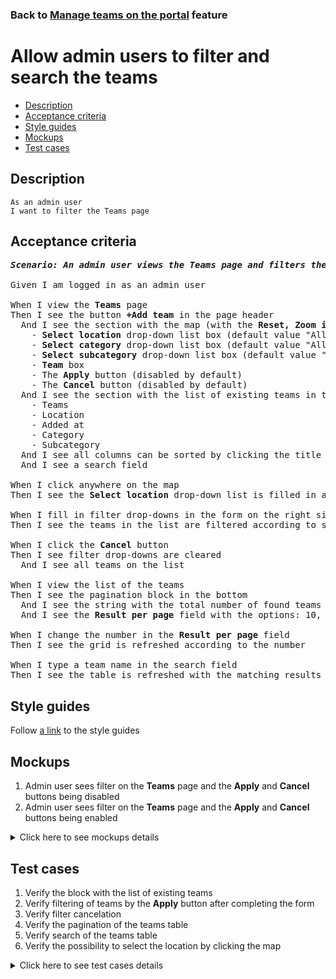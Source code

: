 ### Back to [Manage teams on the portal](../../) feature

# Allow admin users to filter and search the teams

- [Description](#description)
- [Acceptance criteria](#acceptance-criteria)
- [Style guides](#style-guides)
- [Mockups](#mockups)
- [Test cases](#test-cases)

## Description

    As an admin user
    I want to filter the Teams page

## Acceptance criteria

<pre>
<b><i>Scenario: An admin user views the <b>Teams</b> page and filters the existing teams</i></b>

Given I am logged in as an admin user

When I view the <b>Teams</b> page
Then I see the button <b>+Add team</b> in the page header
  And I see the section with the map (with the <b>Reset, Zoom in</b>, and <b>Zoom out</b> icons) on the left side and the filter form on the right that has the following elements:
    - <b>Select location</b> drop-down list box (default value "All")
    - <b>Select category</b> drop-down list box (default value "All")
    - <b>Select subcategory</b> drop-down list box (default value "All")
    - <b>Team</b> box
    - The <b>Apply</b> button (disabled by default)
    - The <b>Cancel</b> button (disabled by default)
  And I see the section with the list of existing teams in the table consisting of:
    - Teams
    - Location
    - Added at
    - Category
    - Subcategory
  And I see all columns can be sorted by clicking the title
  And I see a search field

When I click anywhere on the map
Then I see the <b>Select location</b> drop-down list is filled in according to the selected location on the map

When I fill in filter drop-downs in the form on the right side of the map and click the <b>Apply</b> button
Then I see the teams in the list are filtered according to selected values in the drop-downs

When I click the <b>Cancel</b> button
Then I see filter drop-downs are cleared
  And I see all teams on the list

When I view the list of the teams
Then I see the pagination block in the bottom
  And I see the string with the total number of found teams
  And I see the <b>Result per page</b> field with the options: 10, 20, 45, 90

When I change the number in the <b>Result per page</b> field
Then I see the grid is refreshed according to the number

When I type a team name in the search field
Then I see the table is refreshed with the matching results
</pre>

## Style guides

Follow [a link](https://www.figma.com/proto/0zkkf5WC77OSpvyD6YXpFE/Style-guides?page-id=0%3A1&node-id=19%3A5368&viewport=266%2C48%2C0.54&scaling=min-zoom&starting-point-node-id=19%3A5368) to the style guides

## Mockups

1. Admin user sees filter on the <b>Teams</b> page and the <b>Apply</b> and <b>Cancel</b> buttons being disabled
2. Admin user sees filter on the <b>Teams</b> page and the <b>Apply</b> and <b>Cancel</b> buttons being enabled

<details>
  <summary>Click here to see mockups details</summary>

**1. Admin user sees filter on the Teams page and the Apply and Cancel buttons being disabled:**

![AAdmin user sees filter on the Teams page and the Apply and Cancel buttons being disabled](/sports_hub_portal/desktop_application_features/manage_the_teams/images/manage_teams_page.png)

**2. Admin user sees filter on the Teams page and the Apply and Cancel buttons being enabled:**

![Admin user sees filter on the Teams page and the Apply and Cancel buttons being enabled](/sports_hub_portal/desktop_application_features/manage_the_teams/images/teams_page_active_filter_buttons.png)

</details>

## Test cases

1. Verify the block with the list of existing teams
2. Verify filtering of teams by the <b>Apply</b> button after completing the form
3. Verify filter cancelation
4. Verify the pagination of the teams table
5. Verify search of the teams table
6. Verify the possibility to select the location by clicking the map

<details>
  <summary>Click here to see test cases details</summary>

### **#1. Verify the block with the list of existing teams**

|Preconditions|Steps|Expected result
--------------|-----|----------
|- Log in with admin account</br>- Go to the <b>Teams</b> configuration page |1) Observe the content of the block with the list of existing teams|1) The block with the list of existing teams consists of the following columns: <b>Teams, Location, Added at, Category, Subcategory</b>|

### **#2. Verify filtering of teams by the Apply button after completing the form**

|Preconditions|Steps|Expected result
--------------|-----|----------
|- Log in with admin account</br>- Go to the <b>Teams</b> configuration page|1) Complete the filter form by selecting the needed data in every drop-down list</br>2) Click <b>Apply</b>|2) The teams are filtered according to selected items in drop-down lists|

### **#3. Verify filter cancelation**

|Preconditions|Steps|Expected result
--------------|-----|----------
|- Log in with admin account</br>- Go to the <b>Teams</b> configuration page|1) Complete the filter form by selecting the needed data in every drop-down list</br>2) Click <b>Cancel</b>|2) The form is reset and all teams are displayed|

### **#4. Verify the pagination of the teams table**

|Preconditions|Steps|Expected result
--------------|-----|----------
|- Log in with admin account</br>- Go to the <b>Teams</b> configuration page|1) Click any page on the pagination block under the list of existing teams</br>2) Change <b>Result per page</b> number |1) Admin user is navigated to the chosen page of the table</br>2) The table renders the selected number of rows|

### **#5. Verify search of the teams table**

|Preconditions|Steps|Expected result
--------------|-----|----------
|- Log in with admin account</br>- Go to the <b>Teams</b> configuration page|1) Click the search icon</br>2) Type something into the search field |2) The table renders the matching results|

### **#6. Verify the possibility to select the location by clicking the map**

|Preconditions|Steps|Expected result
--------------|-----|----------
|- Log in with admin account</br>- Go to the <b>Teams</b> configuration page|1) Click the <b>+Add team</b> button</br>2) Click anywhere on the map</br>3) Complete the form</br>4) Click <b>Add to list</b>|2) Select location drop-down list is filled according to the selected location on the map</br>4) A success message appears and the team is added to the top of the list|
</details>
